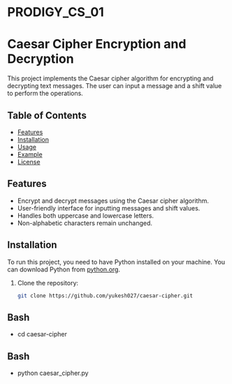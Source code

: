 # PRODIGY_CS_01
# Caesar Cipher Encryption and Decryption

This project implements the Caesar cipher algorithm for encrypting and decrypting text messages. The user can input a message and a shift value to perform the operations.

## Table of Contents

- [Features](#features)
- [Installation](#installation)
- [Usage](#usage)
- [Example](#example)
- [License](#license)

## Features

- Encrypt and decrypt messages using the Caesar cipher algorithm.
- User-friendly interface for inputting messages and shift values.
- Handles both uppercase and lowercase letters.
- Non-alphabetic characters remain unchanged.

## Installation

To run this project, you need to have Python installed on your machine. You can download Python from [python.org](https://www.python.org/downloads/).

1. Clone the repository:
   ```bash
   git clone https://github.com/yukesh027/caesar-cipher.git

## Bash

- cd caesar-cipher
  
## Bash

- python caesar_cipher.py
